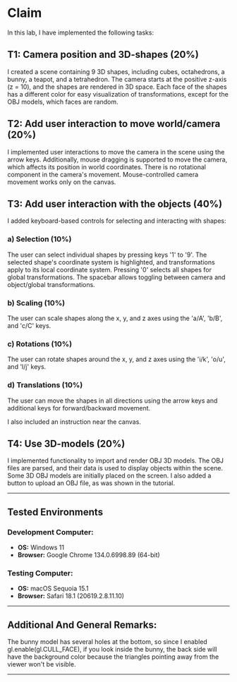 # Claim

In this lab, I have implemented the following tasks:

## T1: Camera position and 3D-shapes (20%)

I created a scene containing 9 3D shapes, including cubes, octahedrons, a bunny, a teapot, and a tetrahedron. The camera
starts at the positive z-axis (z = 10), and the shapes are rendered in 3D space. Each face of the shapes has a different
color for easy visualization of transformations, except for the OBJ models, which faces are random.

## T2: Add user interaction to move world/camera (20%)

I implemented user interactions to move the camera in the scene using the arrow keys. Additionally, mouse dragging is
supported to move the camera, which affects its position in world coordinates. There is no rotational component in the
camera's movement. Mouse-controlled camera movement works only on the canvas.

## T3: Add user interaction with the objects (40%)

I added keyboard-based controls for selecting and interacting with shapes:

### a) Selection (10%)

The user can select individual shapes by pressing keys '1' to '9'. The selected shape's coordinate system is
highlighted, and transformations apply to its local coordinate system. Pressing '0' selects all shapes for global
transformations. The spacebar allows toggling between camera and object/global transformations.

### b) Scaling (10%)

The user can scale shapes along the x, y, and z axes using the 'a/A', 'b/B', and 'c/C' keys.

### c) Rotations (10%)

The user can rotate shapes around the x, y, and z axes using the 'i/k', 'o/u', and 'l/j' keys.

### d) Translations (10%)

The user can move the shapes in all directions using the arrow keys and additional keys for forward/backward movement.

I also included an instruction near the canvas.

## T4: Use 3D-models (20%)

I implemented functionality to import and render OBJ 3D models. The OBJ files are parsed, and their data is used to
display objects within the scene. Some 3D OBJ models are initially placed on the screen. I also added a button to upload
an OBJ file, as was shown in the tutorial.

---

## Tested Environments

### Development Computer:

- **OS:** Windows 11
- **Browser:** Google Chrome 134.0.6998.89 (64-bit)

### Testing Computer:

- **OS:**  macOS Sequoia 15.1
- **Browser:** Safari 18.1 (20619.2.8.11.10)

---

## Additional And General Remarks:

The bunny model has several holes at the bottom, so since I enabled gl.enable(gl.CULL_FACE), if you look inside the
bunny, the back side will have the background color because the triangles pointing away from the viewer won't be
visible.

---